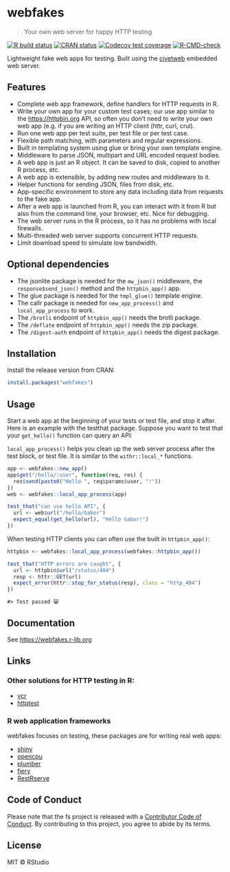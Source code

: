 
<!-- README.md is generated from README.Rmd. Please edit that file -->

# webfakes

> Your own web server for happy HTTP testing

<!-- badges: start -->

[![R build
status](https://github.com/r-lib/webfakes/workflows/R-CMD-check/badge.svg)](https://github.com/r-lib/webfakes/actions)
[![CRAN
status](https://www.r-pkg.org/badges/version/webfakes)](https://CRAN.R-project.org/package=webfakes)
[![Codecov test
coverage](https://codecov.io/gh/r-lib/webfakes/branch/main/graph/badge.svg)](https://app.codecov.io/gh/r-lib/webfakes?branch=main)
[![R-CMD-check](https://github.com/r-lib/webfakes/actions/workflows/R-CMD-check.yaml/badge.svg)](https://github.com/r-lib/webfakes/actions/workflows/R-CMD-check.yaml)
<!-- badges: end -->

Lightweight fake web apps for testing. Built using the
[civetweb](https://github.com/civetweb/civetweb) embedded web server.

## Features

- Complete web app framework, define handlers for HTTP requests in R.
- Write your own app for your custom test cases; our use app similar to
  the <https://httpbin.org> API, so often you don’t need to write your
  own web app (e.g. if you are writing an HTTP client (httr, curl,
  crul).
- Run one web app per test suite, per test file or per test case.
- Flexible path matching, with parameters and regular expressions.
- Built in templating system using glue or bring your own template
  engine.
- Middleware to parse JSON, multipart and URL encoded request bodies.
- A web app is just an R object. It can be saved to disk, copied to
  another R process, etc.
- A web app is extensible, by adding new routes and middleware to it.
- Helper functions for sending JSON, files from disk, etc.
- App-specific environment to store any data including data from
  requests to the fake app.
- After a web app is launched from R, you can interact with it from R
  but also from the command line, your browser, etc. Nice for debugging.
- The web server runs in the R process, so it has no problems with local
  firewalls.
- Multi-threaded web server supports concurrent HTTP requests.
- Limit download speed to simulate low bandwidth.

## Optional dependencies

- The jsonlite package is needed for the `mw_json()` middleware, the
  `response$send_json()` method and the `httpbin_app()` app.
- The glue package is needed for the `tmpl_glue()` template engine.
- The callr package is needed for `new_app_process()` and
  `local_app_process` to work.
- The `/brotli` endpoint of `httpbin_app()` needs the brotli package.
- The `/deflate` endpoint of `httpbin_app()` needs the zip package.
- The `/digest-auth` endpoint of `httpbin_app()` needs the digest
  package.

## Installation

Install the release version from CRAN:

``` r
install.packages("webfakes")
```

## Usage

Start a web app at the beginning of your tests or test file, and stop it
after. Here is an example with the testthat package. Suppose you want to
test that your `get_hello()` function can query an API:

`local_app_process()` helps you clean up the web server process after
the test block, or test file. It is similar to the `withr::local_*`
functions.

``` r
app <- webfakes::new_app()
app$get("/hello/:user", function(req, res) {
  res$send(paste0("Hello ", req$params$user, "!"))
})
web <- webfakes::local_app_process(app)

test_that("can use hello API", {
  url <- web$url("/hello/Gabor")
  expect_equal(get_hello(url), "Hello Gabor!")
})
```

When testing HTTP clients you can often use the built in
`httpbin_app()`:

``` r
httpbin <- webfakes::local_app_process(webfakes::httpbin_app())
```

``` r
test_that("HTTP errors are caught", {
  url <- httpbin$url("/status/404")
  resp <- httr::GET(url)
  expect_error(httr::stop_for_status(resp), class = "http_404")
})
```

    #> Test passed 😸

## Documentation

See <https://webfakes.r-lib.org>

## Links

### Other solutions for HTTP testing in R:

- [vcr](https://github.com/ropensci/vcr)
- [httptest](https://github.com/nealrichardson/httptest)

### R web application frameworks

webfakes focuses on testing, these packages are for writing real web
apps:

- [shiny](https://github.com/rstudio/shiny)
- [opencpu](https://www.opencpu.org/)
- [plumber](https://github.com/rstudio/plumber)
- [fiery](https://github.com/thomasp85/fiery)
- [RestRserve](https://github.com/rexyai/RestRserve)

## Code of Conduct

Please note that the fs project is released with a [Contributor Code of
Conduct](https://webfakes.r-lib.org/dev/CODE_OF_CONDUCT.html). By
contributing to this project, you agree to abide by its terms.

## License

MIT © RStudio
